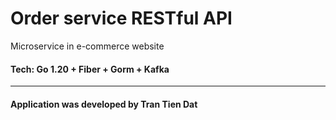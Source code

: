 # Order service RESTful API
Microservice in e-commerce website
<h4>Tech: Go 1.20 + Fiber + Gorm + Kafka</h4>
<hr></hr>
<h4>Application was developed by Tran Tien Dat<h4>